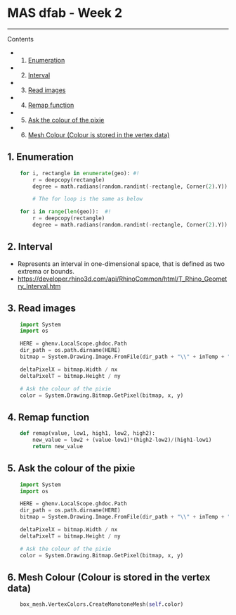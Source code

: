 # MAS dfab - Week 2

---

Contents
<!-- vscode-markdown-toc -->
* 1. [Enumeration](#Enumeration)
* 2. [Interval](#Interval)
* 3. [Read images](#Readimages)
* 4. [Remap function](#Remapfunction)
* 5. [Ask the colour of the pixie](#Askthecolourofthepixie)
* 6. [Mesh Colour (Colour is stored in the vertex data)](#MeshColourColourisstoredinthevertexdata)

<!-- vscode-markdown-toc-config
	numbering=false
	autoSave=true
	/vscode-markdown-toc-config -->
<!-- /vscode-markdown-toc -->

##  1. <a name='Enumeration'></a>Enumeration

```Python
    for i, rectangle in enumerate(geo): #!
        r = deepcopy(rectangle)
        degree = math.radians(random.randint(-rectangle, Corner(2).Y))

        # The for loop is the same as below

    for i in range(len(geo)):  #!
        r = deepcopy(rectangle)
        degree = math.radians(random.randint(-rectangle, Corner(2).Y))
```

##  2. <a name='Interval'></a>Interval

- Represents an interval in one-dimensional space, that is defined as two extrema or bounds.
- https://developer.rhino3d.com/api/RhinoCommon/html/T_Rhino_Geometry_Interval.htm

##  3. <a name='Readimages'></a>Read images

```Python
    import System
    import os

    HERE = ghenv.LocalScope.ghdoc.Path
    dir_path = os.path.dirname(HERE)
    bitmap = System.Drawing.Image.FromFile(dir_path + "\\" + inTemp + ".png")

    deltaPixelX = bitmap.Width / nx
    deltaPixelT = bitmap.Height / ny

    # Ask the colour of the pixie
    color = System.Drawing.Bitmap.GetPixel(bitmap, x, y)
```

##  4. <a name='Remapfunction'></a>Remap function

```Python
    def remap(value, low1, high1, low2, high2):
        new_value = low2 + (value-low1)*(high2-low2)/(high1-low1)
        return new_value
```

##  5. <a name='Askthecolourofthepixie'></a>Ask the colour of the pixie

```Python
    import System
    import os

    HERE = ghenv.LocalScope.ghdoc.Path
    dir_path = os.path.dirname(HERE)
    bitmap = System.Drawing.Image.FromFile(dir_path + "\\" + inTemp + ".png")

    deltaPixelX = bitmap.Width / nx
    deltaPixelT = bitmap.Height / ny

    # Ask the colour of the pixie
    color = System.Drawing.Bitmap.GetPixel(bitmap, x, y)
```

##  6. <a name='MeshColourColourisstoredinthevertexdata'></a>Mesh Colour (Colour is stored in the vertex data)

```Python
    box_mesh.VertexColors.CreateMonotoneMesh(self.color)
```
